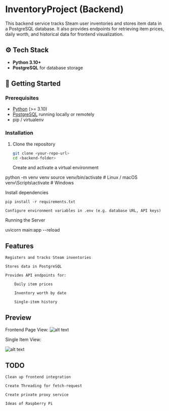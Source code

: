 # InventoryProject (Backend)

This backend service tracks Steam user inventories and stores item data in a PostgreSQL database. It also provides endpoints for retrieving item prices, daily worth, and historical data for frontend visualization.

## ⚙️ Tech Stack
- **Python 3.10+**
- **PostgreSQL** for database storage

## 🚀 Getting Started

### Prerequisites
- [Python](https://www.python.org/downloads/) (>= 3.10)
- [PostgreSQL](https://www.postgresql.org/) running locally or remotely
- pip / virtualenv

### Installation
1. Clone the repository
   ```bash
   git clone <your-repo-url>
   cd <backend-folder>
    ```
    Create and activate a virtual environment

python -m venv venv
source venv/bin/activate   # Linux / macOS
venv\Scripts\activate      # Windows

Install dependencies

    pip install -r requirements.txt

    Configure environment variables in .env (e.g. database URL, API keys)

Running the Server

uvicorn main:app --reload

## Features

    Registers and tracks Steam inventories

    Stores data in PostgreSQL

    Provides API endpoints for:

        Daily item prices

        Inventory worth by date

        Single-item history

## Preview

Frontend Page View:
![alt text](Frontend-Pageview.png)


Single Item View:

![alt text](Frontend-Itemview-1.png)

## TODO

    Clean up frontend integration

    Create Threading for fetch-request

    Create private proxy service

    Ideas of Raspberry Pi

    

 